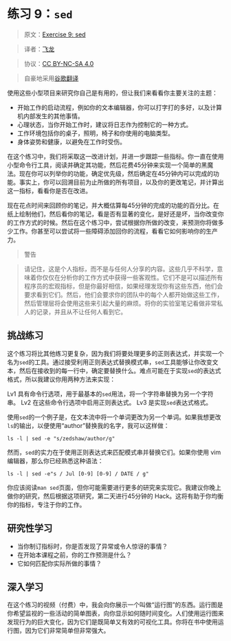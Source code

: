 # 练习 9：`sed`

> 原文：[Exercise 9: sed](https://learncodethehardway.org/more-python-book/ex9.html)

> 译者：[飞龙](https://github.com/wizardforcel)

> 协议：[CC BY-NC-SA 4.0](http://creativecommons.org/licenses/by-nc-sa/4.0/)

> 自豪地采用[谷歌翻译](https://translate.google.cn/)

使用这些小型项目来研究你自己是有用的，但让我们来看看你主要关注的主题：

+   开始工作的启动流程，例如你的文本编辑器，你可以打字打的多好，以及计算机内部发生的其他事情。
+   心理状态，当你开始工作时，建议将日志作为控制它的一种方式。
+   工作环境包括你的桌子，照明，椅子和你使用的电脑类型。
+   身体姿势和健康，以避免在工作时受伤。

在这个练习中，我们将采取这一改进计划，并进一步跟踪一些指标。你一直在使用小型命令行工具，阅读并确定其功能，然后花费45分钟来实现一个简单的黑魔法。现在你可以列举你的功能，确定优先级，然后确定在45分钟内可以完成的功能。事实上，你可以回溯目前为止所做的所有项目，以及你的更改笔记，并计算出这一指标，看看你是否在改进。

现在花点时间来回顾你的笔记，并大概估算每45分钟的完成的功能的百分比。在纸上绘制他们，然后看你的笔记，看是否有显著的变化，是好还是坏，当你改变你的工作方式的时候。然后在这个练习中，尝试根据你所做的改变，来预测你将做多少工作。你甚至可以尝试将一些障碍添加回你的流程，看看它如何影响你的生产力。

> 警告

> 请记住，这是个人指标，而不是与任何人分享的内容。这些几乎不科学，意味着你仅仅在分析你的工作方式中获得一些客观性。它们不是可以描述所有程序员的宏观指标，但是你最好相信，如果经理发现你有这些东西，他们会要求看到它们。然后，他们会要求你的团队中的每个人都开始做这些工作，然后管理层将会使用这些来引起大量的麻烦。将你的实验室笔记看做非常私人的记录，并且从不让任何人看到它。

## 挑战练习

这个练习将比其他练习更复杂，因为我们将要处理更多的正则表达式，并实现一个名为`sed`的工具。通过接受利用正则表达式替换模式串，`sed`工具能够让你改变文本，然后在接收到的每一行中，确定要替换什么。难点可能在于实现`sed`的表达式格式，所以我建议你用两种方法来实现：

Lv1 具有命令行选项，用于最基本的`sed`用法，将一个字符串替换为另一个字符串。
Lv2 在这些命令行选项中启用正则表达式。
Lv3 是实现`sed`表达式格式。

使用`sed`的一个例子是，在文本流中将一个单词更改为另一个单词。如果我想更改`ls`的输出，以便使用“author”替换我的名字，我可以这样做：

```
ls -l | sed -e "s/zedshaw/author/g"
```

然而，`sed`的实力在于使用正则表达式来匹配模式串并替换它们。如果你使用 vim 编辑器，那么你已经熟悉这种语法：

```
ls -l | sed -e"s / Jul [0-9] [0-9] / DATE / g"
```

你应该阅读`man sed`页面，但你可能需要进行更多的研究来实现它。我建议你晚上做你的研究，然后根据这项研究，第二天进行45分钟的 Hack。这将有助于你均衡你的指标，专注于你的工作。


## 研究性学习

+   当你制订指标时，你是否发现了异常或令人惊讶的事情？
+   在开始本课程之前，你的工作预测是什么？
+   它如何匹配你实际所做的事情？

## 深入学习

在这个练习的视频（付费）中，我会向你展示一个叫做“运行图”的东西。运行图是你希望监视的一些活动的简单图表，向你显示如何随时间变化。人们使用运行图来发现行为的巨大变化，因为它们是既简单又有效的可视化工具。你将在书中使用运行图，因为它们非常简单但非常强大。
